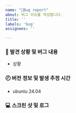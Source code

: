 ```yaml
---
name: "🐞Bug report"
about: 버그 이슈를 작성합니다.
title: ''
labels: 'bug'
assignees: ''

---
```


### 🔎 발견 상황 및 버그 내용
<!--버그를 발견한 상황과 버그의 내용을 적습니다..-->
- 상황

### 🕗 버전 정보 및 발생 추정 시간
<!--디버깅에 필요한 버전 정보와 언제부터 발생했는지 적습니다.-->
- ubuntu 24.04
### 💻 스크린 샷 및 로그
<!--관련 스크린 샷 및 로그를 첨부합니다.-->

